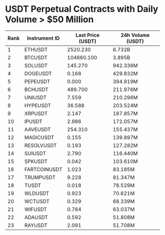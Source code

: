 # USDT Perpetual Contracts with Daily Volume > $50 Million

| Rank | Instrument ID | Last Price (USDT) | 24h Volume (USDT) |
|------|---------------|-------------------|-------------------|
| 1 | ETHUSDT | 2520.230 | 6.732B |
| 2 | BTCUSDT | 104660.100 | 3.895B |
| 3 | SOLUSDT | 145.270 | 942.336M |
| 4 | DOGEUSDT | 0.168 | 429.832M |
| 5 | PEPEUSDT | 0.000 | 394.919M |
| 6 | BCHUSDT | 489.700 | 211.976M |
| 7 | UNIUSDT | 7.559 | 210.296M |
| 8 | HYPEUSDT | 36.588 | 203.524M |
| 9 | XRPUSDT | 2.147 | 187.857M |
| 10 | IPUSDT | 2.986 | 172.057M |
| 11 | AAVEUSDT | 254.310 | 155.437M |
| 12 | MAGICUSDT | 0.155 | 139.897M |
| 13 | RESOLVUSDT | 0.193 | 127.282M |
| 14 | SUIUSDT | 2.790 | 116.440M |
| 15 | SPKUSDT | 0.042 | 103.610M |
| 16 | FARTCOINUSDT | 1.023 | 83.185M |
| 17 | TRUMPUSDT | 9.228 | 81.347M |
| 18 | TUSDT | 0.018 | 78.529M |
| 19 | WLDUSDT | 0.923 | 70.621M |
| 20 | WCTUSDT | 0.329 | 68.339M |
| 21 | WIFUSDT | 0.784 | 63.037M |
| 22 | ADAUSDT | 0.592 | 51.808M |
| 23 | RAYUSDT | 2.091 | 51.708M |
